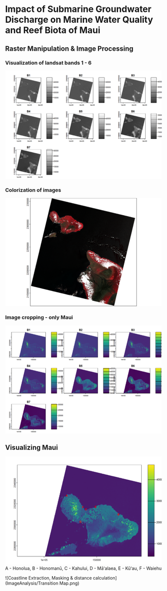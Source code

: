 # Impact of Submarine Groundwater Discharge on Marine Water Quality and Reef Biota of Maui

## Raster Manipulation & Image Processing

### Visualization of landsat bands 1 - 6
![Landsat images](ImageAnalysis/Bands_1-6.png)

### Colorization of images
![Landsat combination (r-B5, g-B4, b-B3)](ImageAnalysis/Landsat_RGB_file.png)

### Image cropping - only Maui

![Cropping everything but the island being studied](ImageAnalysis/landsat_bands_1-6_cropped.png)

## Visualizing Maui

![Locations on Maui studied](ImageAnalysis/Maoi_sites_studied.png)
A - Honolua,
B - Honomanū,
C - Kahului,
D - Māʻalaea,
E - Kūʻau,
F - Waiehu

![Coastline Extraction, Masking & distance calculation](ImageAnalysis/Transition Map.png)

